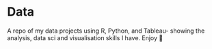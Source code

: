 # Data
A repo of my data projects using R, Python, and Tableau- showing the analysis, data sci and visualisation skills I have. Enjoy 💨
